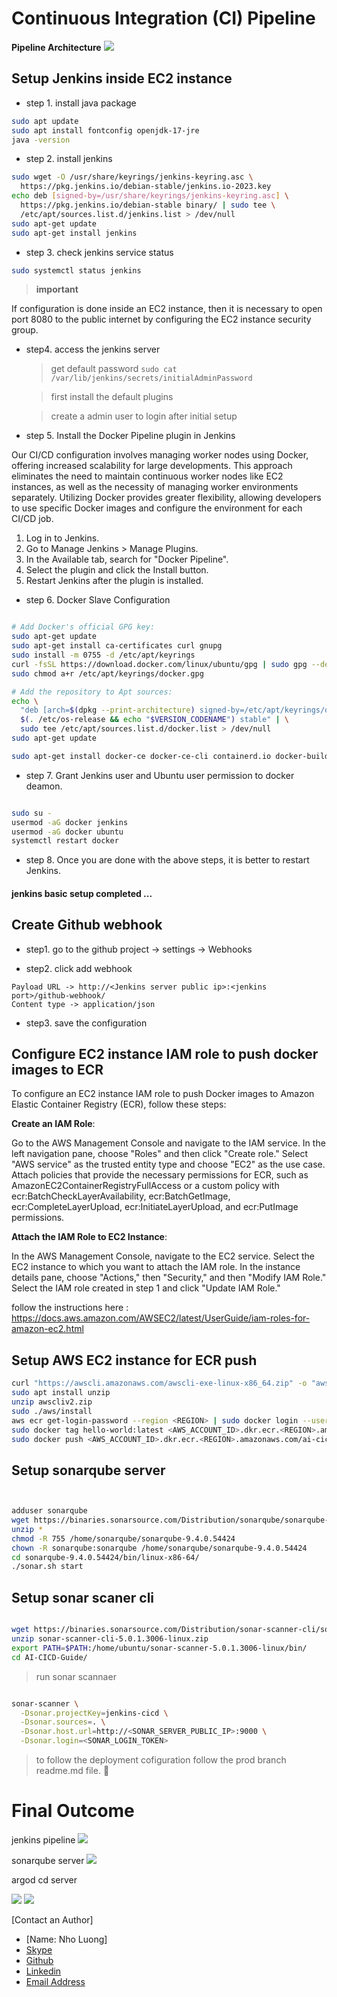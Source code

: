 # Continuous Integration (CI) Pipeline

**Pipeline Architecture**
![](tmp/architecture.png)

## Setup Jenkins inside EC2 instance

* step 1. install java package

```bash
sudo apt update
sudo apt install fontconfig openjdk-17-jre
java -version
```

* step 2. install jenkins

```bash
sudo wget -O /usr/share/keyrings/jenkins-keyring.asc \
  https://pkg.jenkins.io/debian-stable/jenkins.io-2023.key
echo deb [signed-by=/usr/share/keyrings/jenkins-keyring.asc] \
  https://pkg.jenkins.io/debian-stable binary/ | sudo tee \
  /etc/apt/sources.list.d/jenkins.list > /dev/null
sudo apt-get update
sudo apt-get install jenkins
```

* step 3. check jenkins service status

```bash
sudo systemctl status jenkins
```

> **important**

If configuration is done inside an EC2 instance, then it is necessary to open port 8080 to the public internet by configuring the EC2 instance security group.

* step4. access the jenkins server

  > get default password
  ```sudo cat /var/lib/jenkins/secrets/initialAdminPassword```

  > first install the default plugins

  > create a admin user to login after initial setup



* step 5. Install the Docker Pipeline plugin in Jenkins

Our CI/CD configuration involves managing worker nodes using Docker, offering increased scalability for large developments. This approach eliminates the need to maintain continuous worker nodes like EC2 instances, as well as the necessity of managing worker environments separately. Utilizing Docker provides greater flexibility, allowing developers to use specific Docker images and configure the environment for each CI/CD job.


1. Log in to Jenkins.
2. Go to Manage Jenkins > Manage Plugins.
3. In the Available tab, search for "Docker Pipeline".
4. Select the plugin and click the Install button.
5. Restart Jenkins after the plugin is installed.

* step 6. Docker Slave Configuration

```bash

# Add Docker's official GPG key:
sudo apt-get update
sudo apt-get install ca-certificates curl gnupg
sudo install -m 0755 -d /etc/apt/keyrings
curl -fsSL https://download.docker.com/linux/ubuntu/gpg | sudo gpg --dearmor -o /etc/apt/keyrings/docker.gpg
sudo chmod a+r /etc/apt/keyrings/docker.gpg

# Add the repository to Apt sources:
echo \
  "deb [arch=$(dpkg --print-architecture) signed-by=/etc/apt/keyrings/docker.gpg] https://download.docker.com/linux/ubuntu \
  $(. /etc/os-release && echo "$VERSION_CODENAME") stable" | \
  sudo tee /etc/apt/sources.list.d/docker.list > /dev/null
sudo apt-get update

sudo apt-get install docker-ce docker-ce-cli containerd.io docker-buildx-plugin docker-compose-plugin
```

* step 7. Grant Jenkins user and Ubuntu user permission to docker deamon.

```bash

sudo su - 
usermod -aG docker jenkins
usermod -aG docker ubuntu
systemctl restart docker
```

* step 8. Once you are done with the above steps, it is better to restart Jenkins.

#### jenkins basic setup completed ...


## Create Github webhook


* step1. go to the github project -> settings -> Webhooks

* step2. click add webhook

```
Payload URL -> http://<Jenkins server public ip>:<jenkins port>/github-webhook/
Content type -> application/json
```
* step3. save the configuration

## Configure EC2 instance IAM role to push docker images to ECR


To configure an EC2 instance IAM role to push Docker images to Amazon Elastic Container Registry (ECR), follow these steps:

**Create an IAM Role**:

Go to the AWS Management Console and navigate to the IAM service.
In the left navigation pane, choose "Roles" and then click "Create role."
Select "AWS service" as the trusted entity type and choose "EC2" as the use case.
Attach policies that provide the necessary permissions for ECR, such as AmazonEC2ContainerRegistryFullAccess or a custom policy with ecr:BatchCheckLayerAvailability, ecr:BatchGetImage, ecr:CompleteLayerUpload, ecr:InitiateLayerUpload, and ecr:PutImage permissions.

**Attach the IAM Role to EC2 Instance**:

In the AWS Management Console, navigate to the EC2 service.
Select the EC2 instance to which you want to attach the IAM role.
In the instance details pane, choose "Actions," then "Security," and then "Modify IAM Role."
Select the IAM role created in step 1 and click "Update IAM Role."


follow the instructions here : https://docs.aws.amazon.com/AWSEC2/latest/UserGuide/iam-roles-for-amazon-ec2.html


## Setup AWS EC2 instance for ECR push

```bash
curl "https://awscli.amazonaws.com/awscli-exe-linux-x86_64.zip" -o "awscliv2.zip"
sudo apt install unzip
unzip awscliv2.zip
sudo ./aws/install
aws ecr get-login-password --region <REGION> | sudo docker login --username AWS --password-stdin <AWS_ACCOUNT_ID>.dkr.ecr.us-east-1.amazonaws.com
sudo docker tag hello-world:latest <AWS_ACCOUNT_ID>.dkr.ecr.<REGION>.amazonaws.com/ai-cicd
sudo docker push <AWS_ACCOUNT_ID>.dkr.ecr.<REGION>.amazonaws.com/ai-cicd
```

## Setup sonarqube server

```bash


adduser sonarqube
wget https://binaries.sonarsource.com/Distribution/sonarqube/sonarqube-9.4.0.54424.zip
unzip *
chmod -R 755 /home/sonarqube/sonarqube-9.4.0.54424
chown -R sonarqube:sonarqube /home/sonarqube/sonarqube-9.4.0.54424
cd sonarqube-9.4.0.54424/bin/linux-x86-64/
./sonar.sh start
```

## Setup sonar scaner cli

```bash

wget https://binaries.sonarsource.com/Distribution/sonar-scanner-cli/sonar-scanner-cli-5.0.1.3006-linux.zip
unzip sonar-scanner-cli-5.0.1.3006-linux.zip
export PATH=$PATH:/home/ubuntu/sonar-scanner-5.0.1.3006-linux/bin/
cd AI-CICD-Guide/
```

> run sonar scannaer

```bash

sonar-scanner \
  -Dsonar.projectKey=jenkins-cicd \
  -Dsonar.sources=. \
  -Dsonar.host.url=http://<SONAR_SERVER_PUBLIC_IP>:9000 \
  -Dsonar.login=<SONAR_LOGIN_TOKEN>
```

> to follow the deployment cofiguration follow the prod branch readme.md file. 💜

# Final Outcome

jenkins pipeline
![](tmp/jenkins.png)

sonarqube server
![](tmp/sonar.png)

argod cd server

![](tmp/argocd-application.png)
![](tmp/argocd.png)

[Contact an Author]
* [Name: Nho Luong]
* [Skype](luongutnho_skype)
* [Github](https://github.com/nholuongut/)
* [Linkedin](https://www.linkedin.com/in/nholuong/)
* [Email Address](luongutnho@hotmail.com)
